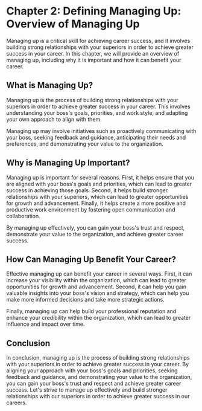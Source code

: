 Chapter 2: Defining Managing Up: Overview of Managing Up
========================================================

Managing up is a critical skill for achieving career success, and it involves building strong relationships with your superiors in order to achieve greater success in your career. In this chapter, we will provide an overview of managing up, including why it is important and how it can benefit your career.

What is Managing Up?
--------------------

Managing up is the process of building strong relationships with your superiors in order to achieve greater success in your career. This involves understanding your boss's goals, priorities, and work style, and adapting your own approach to align with them.

Managing up may involve initiatives such as proactively communicating with your boss, seeking feedback and guidance, anticipating their needs and preferences, and demonstrating your value to the organization.

Why is Managing Up Important?
-----------------------------

Managing up is important for several reasons. First, it helps ensure that you are aligned with your boss's goals and priorities, which can lead to greater success in achieving those goals. Second, it helps build stronger relationships with your superiors, which can lead to greater opportunities for growth and advancement. Finally, it helps create a more positive and productive work environment by fostering open communication and collaboration.

By managing up effectively, you can gain your boss's trust and respect, demonstrate your value to the organization, and achieve greater career success.

How Can Managing Up Benefit Your Career?
----------------------------------------

Effective managing up can benefit your career in several ways. First, it can increase your visibility within the organization, which can lead to greater opportunities for growth and advancement. Second, it can help you gain valuable insights into your boss's vision and strategy, which can help you make more informed decisions and take more strategic actions.

Finally, managing up can help build your professional reputation and enhance your credibility within the organization, which can lead to greater influence and impact over time.

Conclusion
----------

In conclusion, managing up is the process of building strong relationships with your superiors in order to achieve greater success in your career. By aligning your approach with your boss's goals and priorities, seeking feedback and guidance, and demonstrating your value to the organization, you can gain your boss's trust and respect and achieve greater career success. Let's strive to manage up effectively and build stronger relationships with our superiors in order to achieve greater success in our careers.
